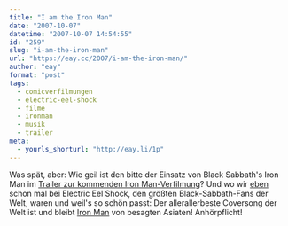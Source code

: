 ```yaml
---
title: "I am the Iron Man"
date: "2007-10-07"
datetime: "2007-10-07 14:54:55"
id: "259"
slug: "i-am-the-iron-man"
url: "https://eay.cc/2007/i-am-the-iron-man/"
author: "eay"
format: "post"
tags:
  - comicverfilmungen
  - electric-eel-shock
  - filme
  - ironman
  - musik
  - trailer
meta:
  - yourls_shorturl: "http://eay.li/1p"
---
```


Was spät, aber: Wie geil ist den bitte der Einsatz von Black Sabbath's Iron Man im [Trailer zur kommenden Iron Man-Verfilmung](http://www.apple.com/trailers/paramount/ironman/)? Und wo wir [eben](//eay.cc/2007/transworld-ultra-rock/) schon mal bei Electric Eel Shock, den größten Black-Sabbath-Fans der Welt, waren und weil's so schön passt: Der allerallerbeste Coversong der Welt ist und bleibt [Iron Man](http://clk.tradedoubler.com/click?p=23761&a=1380002&url=http%3A%2F%2Fphobos.apple.com%2FWebObjects%2FMZStore.woa%2Fwa%2FviewAlbum%3Fi%3D253900578%26id%3D253898878%26s%3D143443%26partnerId%3D2003) von besagten Asiaten! Anhörpflicht!
